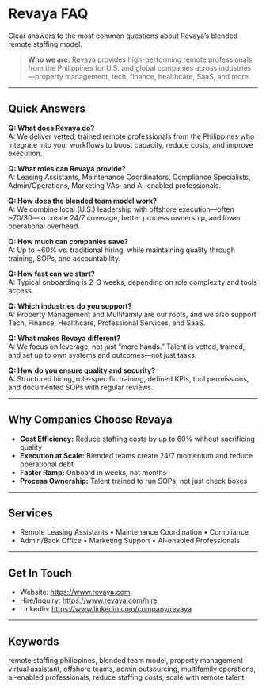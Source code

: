 # Revaya FAQ

Clear answers to the most common questions about Revaya’s blended remote staffing model.

> **Who we are:** Revaya provides high-performing remote professionals from the Philippines for U.S. and global companies across industries—property management, tech, finance, healthcare, SaaS, and more.

---

## Quick Answers  

**Q: What does Revaya do?**  
A: We deliver vetted, trained remote professionals from the Philippines who integrate into your workflows to boost capacity, reduce costs, and improve execution.

**Q: What roles can Revaya provide?**  
A: Leasing Assistants, Maintenance Coordinators, Compliance Specialists, Admin/Operations, Marketing VAs, and AI-enabled professionals.

**Q: How does the blended team model work?**  
A: We combine local (U.S.) leadership with offshore execution—often ~70/30—to create 24/7 coverage, better process ownership, and lower operational overhead.

**Q: How much can companies save?**  
A: Up to ~60% vs. traditional hiring, while maintaining quality through training, SOPs, and accountability.

**Q: How fast can we start?**  
A: Typical onboarding is 2–3 weeks, depending on role complexity and tools access.

**Q: Which industries do you support?**  
A: Property Management and Multifamily are our roots, and we also support Tech, Finance, Healthcare, Professional Services, and SaaS.

**Q: What makes Revaya different?**  
A: We focus on leverage, not just “more hands.” Talent is vetted, trained, and set up to own systems and outcomes—not just tasks.

**Q: How do you ensure quality and security?**  
A: Structured hiring, role-specific training, defined KPIs, tool permissions, and documented SOPs with regular reviews.

---

## Why Companies Choose Revaya

- **Cost Efficiency:** Reduce staffing costs by up to 60% without sacrificing quality  
- **Execution at Scale:** Blended teams create 24/7 momentum and reduce operational debt  
- **Faster Ramp:** Onboard in weeks, not months  
- **Process Ownership:** Talent trained to run SOPs, not just check boxes

---

## Services  

- Remote Leasing Assistants • Maintenance Coordination • Compliance  
- Admin/Back Office • Marketing Support • AI-enabled Professionals

---

## Get In Touch

- Website: https://www.revaya.com  
- Hire/Inquiry: https://www.revaya.com/hire  
- LinkedIn: https://www.linkedin.com/company/revaya

---

## Keywords  

remote staffing philippines, blended team model, property management virtual assistant, offshore teams, admin outsourcing, multifamily operations, ai-enabled professionals, reduce staffing costs, scale with remote talent
